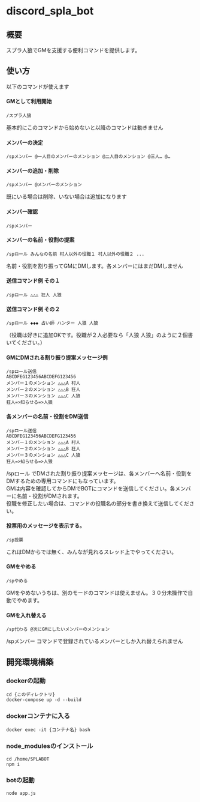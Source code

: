 # discord_spla_bot

## 概要
スプラ人狼でGMを支援する便利コマンドを提供します。

## 使い方

以下のコマンドが使えます 

#### GMとして利用開始 
    /スプラ人狼
基本的にこのコマンドから始めないと以降のコマンドは動きません

#### メンバーの決定
    /spメンバー @一人目のメンバーのメンション @二人目のメンション @三人… @…

#### メンバーの追加・削除
    /spメンバー @メンバーのメンション
既にいる場合は削除、いない場合は追加になります

#### メンバー確認
    /spメンバー

#### メンバーの名前・役割の提案  
    /spロール みんなの名前 村人以外の役職１ 村人以外の役職２ ...
名前・役割を割り振ってGMにDMします。各メンバーにはまだDMしません
#### 送信コマンド例 その１
    /spロール △△△ 狂人 人狼 

#### 送信コマンド例 その２  
    /spロール ◆◆◆ 占い師 ハンター 人狼 人狼
（役職は好きに追加OKです。役職が２人必要なら「人狼 人狼」のように２個書いてください。）

#### GMにDMされる割り振り提案メッセージ例
    /spロール送信  
    ABCDFEG123456ABCDEFG123456  
    メンバー１のメンション △△△A 村人  
    メンバー２のメンション △△△B 狂人  
    メンバー３のメンション △△△C 人狼  
    狂人=>知らせる=>人狼

#### 各メンバーの名前・役割をDM送信  
    /spロール送信  
    ABCDFEG123456ABCDEFG123456  
    メンバー１のメンション △△△A 村人  
    メンバー２のメンション △△△B 狂人  
    メンバー３のメンション △△△C 人狼  
    狂人=>知らせる=>人狼

/spロール でDMされた割り振り提案メッセージは、各メンバーへ名前・役割をDMするための専用コマンドにもなっています。  
GMは内容を確認してからDMでBOTにコマンドを送信してください。各メンバーに名前・役割がDMされます。  
役職を修正したい場合は、コマンドの役職名の部分を書き換えて送信してください。

#### 投票用のメッセージを表示する。  
    /sp投票
これはDMからでは無く、みんなが見れるスレッド上でやってください。

#### GMをやめる
    /spやめる
GMをやめないうちは、別のモードのコマンドは使えません。３０分未操作で自動でやめます。

#### GMを入れ替える  
    /sp代わる @次にGMにしたいメンバーのメンション
/spメンバー コマンドで登録されているメンバーとしか入れ替えられません 


## 開発環境構築

### dockerの起動
    cd {このディレクトリ}
    docker-compose up -d --build

### dockerコンテナに入る
    docker exec -it {コンテナ名} bash

### node_modulesのインストール
    cd /home/SPLABOT
    npm i

### botの起動
    node app.js

